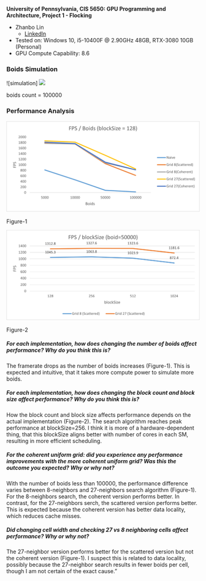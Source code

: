 **University of Pennsylvania, CIS 5650: GPU Programming and Architecture,
Project 1 - Flocking**

* Zhanbo Lin
  * [LinkedIn](https://www.linkedin.com/in/zhanbo-lin)
* Tested on: Windows 10, i5-10400F @ 2.90GHz 48GB, RTX-3080 10GB (Personal)
* GPU Compute Capability: 8.6

### Boids Simulation

![simulation] ![](images/simulation.gif)

boids count = 100000

### Performance Analysis

![](images/FPS-Boids.png)

Figure-1

![](images/FPS-BlockSize.png)

Figure-2

##### For each implementation, how does changing the number of boids affect performance? Why do you think this is?

The framerate drops as the number of boids increases (Figure-1). This is expected and intuitive, that it takes more compute power to simulate more boids.

##### For each implementation, how does changing the block count and block size affect performance? Why do you think this is?

How the block count and block size affects performance depends on the actual implementation (Figure-2). The search algorithm reaches peak performance at blockSize=256. I think it is more of a hardware-dependent thing, that this blockSize aligns better with number of cores in each SM, resulting in more efficient scheduling.

##### For the coherent uniform grid: did you experience any performance improvements with the more coherent uniform grid? Was this the outcome you expected? Why or why not?

With the number of boids less than 100000, the performance difference varies between 8-neighbors and 27-neighbors search algorithm (Figure-1). For the 8-neighbors search, the coherent version performs better. In contrast, for the 27-neighbors serch, the scattered version performs better. This is expected because the coherent version has better data locality, which reduces cache misses.

##### Did changing cell width and checking 27 vs 8 neighboring cells affect performance? Why or why not?

The 27-neighbor version performs better for the scattered version but not the coherent version (Figure-1). I suspect this is related to data locality, possibly because the 27-neighbor search results in fewer boids per cell, though I am not certain of the exact cause.”
